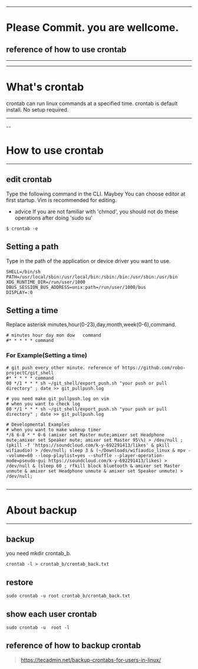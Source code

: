 ----

# Please Commit. you are wellcome.

## reference of how to use crontab      

---

----

# What's crontab

crontab can run linux commands at a specified time. crontab is default install. No setup required.

---

--

# How to use crontab

---

## edit crontab

Type the following command in the CLI. Maybey You can choose editor at first startup. Vim is recommended for editing.
* advice
	If you are not familiar with 'chmod', you should not do these operations after doing 'sudo su'

```
$ crontab -e
```

## Setting a path

Type in the path of the application or device driver you want to use.

```
SHELL=/bin/sh
PATH=/usr/local/sbin:/usr/local/bin:/sbin:/bin:/usr/sbin:/usr/bin
XDG_RUNTIME_DIR=/run/user/1000
DBUS_SESSION_BUS_ADDRESS=unix:path=/run/user/1000/bus
DISPLAY=:0
```

## Setting a time

Replace asterisk minutes,hour(0-23),day,month,week(0-6),command.

```
# minutes hour day mon dow   command
#* * * * * command
```

### For Example(Setting a time) 

```
# git push every other minute. reference of https://github.com/robo-projectC/git_shell
#* * * * * command
00 */1 * * * sh ~/git_shell/export_push.sh "your push or pull directory" ; date >> git_pullpush.log

# you need make git_pullpush.log on vim
# when you want to check log
00 */1 * * * sh ~/git_shell/export_push.sh "your push or pull directory" ; date >> git_pullpush.log

# Developmental Examples
# when you want to make wakeup timer
*/6 6-8 * * 0-6 (amixer set Master mute;amixer set Headphone mute;amixer set Speaker mute; amixer set Master 95\%) > /dev/null ; (pkill -f 'https://soundcloud.com/k-y-692291413/likes' & pkill wifiaudio) > /dev/null; sleep 3 & (~/Downloads/wifiaudio_linux & mpv --volume=60 --loop-playlist=yes --shuffle --player-operation-mode=pseudo-gui https://soundcloud.com/k-y-692291413/likes) > /dev/null & (sleep 60 ; rfkill block bluetooth & amixer set Master unmute & amixer set Headphone unmute & amixer set Speaker unmute) > /dev/null;


```


---

# About backup

---

## backup      

you need mkdir crontab_b.
      
```      
crontab -l > crontab_b/crontab_back.txt      
```      
      
## restore      
      
```      
sudo crontab -u root crontab_b/crontab_back.txt       
```      
      
## show each user crontab      
      
```      
sudo crontab -u  root -l       
```      
    
## reference of how to backup crontab      
  
> https://tecadmin.net/backup-crontabs-for-users-in-linux/    
  

